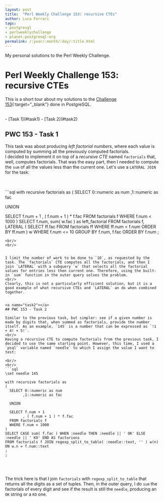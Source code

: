 ```yaml
---
layout: post
title:  "Perl Weekly Challenge 153: recursive CTEs"
author: Luca Ferrari
tags:
- postgresql
- perlweeklychallenge
- planet-postgresql-org
permalink: /:year/:month/:day/:title.html
---
```

My personal solutions to the Perl Weekly Challenge.

# Perl Weekly Challenge 153: recursive CTEs

This is a short tour about my solutions to the  [Challenge 153](https://perlweeklychallenge.org/blog/perl-weekly-challenge-0153/){:target="_blank"} done in PostgreSQL.

<br/>
- [Task 1](#task1)
- [Task 2](#task2)


<br/>


<a name="task1"></a>
## PWC 153 - Task 1

This task was about producing *left factorial numbers*, where each value is computed by summing all the previously computed factorials.
<br/>
I decided to implement it on top of a *recursive CTE* named `factorials` that, well, computes factorials. That was the easy part, then I needed to compute the `sum` of all the values less than the current one. Let's use a `LATERAL JOIN` for the task:
<br/>


<br/>
<br/>
```sql
with recursive factorials as
(
   SELECT 0::numeric as num
         ,1::numeric as fac

   UNION

   SELECT f.num + 1
         , ( f.num + 1 ) * f.fac
   FROM factorials f
   WHERE f.num < 1000
)
SELECT f.num, sum( w.fac ) as left_factorial
FROM factorials f, LATERAL
( SELECT ff.fac FROM factorials ff WHERE ff.num < f.num ORDER BY ff.num ) w
WHERE f.num <= 10
GROUP BY f.num, f.fac
ORDER BY f.num
;

 ```
<br/>
<br/>


I limit the number of work to be done to `10`, as requested by the task. The `factorials` CTE computes all the factorials, and then I join `LATERAL` with a subquery `w` that selects all the factorial values for entries less then current one. Therefore, using the built-in `sum` function in the outer query solves the problem.
<br/>
Clearly, this is not a particularly efficient solution, but it is a good example of what recursive CTEs and `LATERAL` an do when combined together.


<a name="task2"></a>
## PWC 153 - Task 2

Similar to the previous task, but simpler: see if a given number is made by digits that, when summed as factorials, provide the number itself. As an example, `145` is a number that can be expressed as `!1 + 4! + 5!`.
<br/>
Having a recursive CTE to compute factorials from the previous task, I decided to use the same starting point. However, this time, I used a `psql` variable named `needle` to which I assign the value I want to test:

<br/>
<br/>
```sql
\set needle 145

with recursive factorials as
(
   SELECT 0::numeric as num
         ,1::numeric as fac

   UNION

   SELECT f.num + 1
         , ( f.num + 1 ) * f.fac
   FROM factorials f
   WHERE f.num < 1000
)
SELECT CASE sum( f.fac ) WHEN :needle THEN :needle || ' OK' ELSE :needle || ' KO' END AS factorions
FROM factorials f JOIN regexp_split_to_table( :needle::text, '' ) w(n)
ON w.n = f.num::text
;
;

```
<br/>
<br/>

The trick here is that I join `factorials` with `regexp_split_to_table` that returns all the digits as a set of tuples. Then, in the outer query, I do `sum` the factorials of every digit and see if the result is still the `needle`, producing an `OK` string or a `KO` one.

